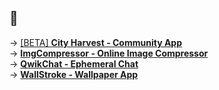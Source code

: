## 👋
-> [[BETA] **City Harvest - Community App**](https://city-harvest-app.web.app/) <br>
-> [**ImgCompressor - Online Image Compressor**](https://imgcompressor-app.web.app) <br>
-> [**QwikChat - Ephemeral Chat**](https://qwikchat.web.app) <br>
-> [**WallStroke - Wallpaper App**](https://play.google.com/store/apps/details?id=com.appy.wallstroke) <br>
